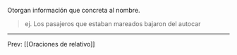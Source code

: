 Otorgan información que concreta al nombre.

> ej.
> Los pasajeros que estaban mareados bajaron del autocar
___
Prev: [[Oraciones de relativo]]